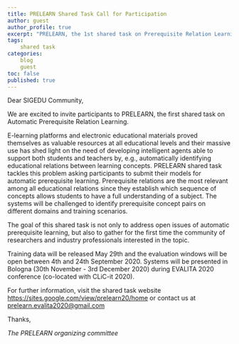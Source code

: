```yaml
---
title: PRELEARN Shared Task Call for Participation
author: guest
author_profile: true
excerpt: "PRELEARN, the 1st shared task on Prerequisite Relation Learning, will be held in Bologna (Nov 30th – Dec 3rd  2020) in the context of EVALITA 2020."
tags:
    shared task
categories:
    blog
    guest
toc: false
published: true
---
```


Dear SIGEDU Community,

We are excited to invite participants to PRELEARN, the first shared task on Automatic Prerequisite Relation Learning.

E-learning platforms and electronic educational materials proved themselves as valuable resources at all educational levels and their massive use has shed light on the need of developing intelligent agents able to support both students and teachers by, e.g., automatically identifying educational relations between learning concepts. 
PRELEARN shared task tackles this problem asking participants to submit their models for automatic prerequisite learning. Prerequisite relations are the most relevant among all educational relations since they establish which sequence of concepts allows students to have a full understanding of a subject. 
The systems will be challenged to identify prerequisite concept pairs on different domains and training scenarios.

The goal of this shared task is not only to address open issues of automatic prerequisite learning, but also to gather for the first time the community of researchers and industry professionals interested in the topic.  

Training data will be released May 29th and the evaluation windows will be open between 4th and 24th September 2020.
Systems will be presented in Bologna (30th November - 3rd December 2020) during EVALITA 2020 conference (co-located with CLiC-it 2020).

For further information, visit the shared task website https://sites.google.com/view/prelearn20/home or contact us at prelearn.evalita2020@gmail.com

Thanks,

*The PRELEARN organizing committee*
